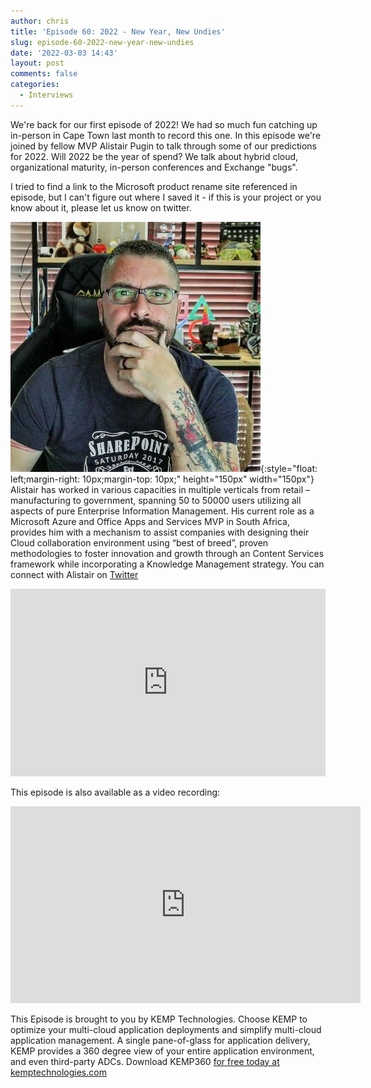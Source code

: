 ```yaml
---
author: chris
title: 'Episode 60: 2022 - New Year, New Undies'
slug: episode-60-2022-new-year-new-undies
date: '2022-03-03 14:43'
layout: post
comments: false
categories:
  - Interviews
---
```


We're back for our first episode of 2022! We had so much fun catching up in-person in Cape Town last month to record this one. In this episode we're joined by fellow MVP Alistair Pugin to talk through some of our predictions for 2022. Will 2022 be the year of spend? We talk about hybrid cloud, organizational maturity, in-person conferences and Exchange "bugs".

I tried to find a link to the Microsoft product rename site referenced in episode, but I can't figure out where I saved it - if this is your project or you know about it, please let us know on twitter.

![Alistair](/images/uploads/2022/03/alistair.jpeg){:style="float: left;margin-right: 10px;margin-top: 10px;" height="150px" width="150px"} Alistair has worked in various capacities in multiple verticals from retail – manufacturing to government, spanning 50 to 50000 users utilizing all aspects of pure Enterprise Information Management. His current role as a Microsoft Azure and Office Apps and Services MVP in South Africa, provides him with a mechanism to assist companies with designing their Cloud collaboration environment using “best of breed”, proven methodologies to foster innovation and growth through an Content Services framework while incorporating a Knowledge Management strategy. You can connect with Alistair on [Twitter](https://twitter.com/AlistairPugin)

<p><iframe width="100%" height="300" scrolling="no" frameborder="no" allow="autoplay" src="https://w.soundcloud.com/player/?url=https%3A//api.soundcloud.com/tracks/1225480327&color=%23ff5500&auto_play=false&hide_related=false&show_comments=true&show_user=true&show_reposts=false&show_teaser=true&visual=true"></iframe></p>

This episode is also available as a video recording:

<p><iframe width="560" height="315" src="https://www.youtube.com/embed/BtAnqCsHRPg" title="YouTube video player" frameborder="0" allow="accelerometer; autoplay; clipboard-write; encrypted-media; gyroscope; picture-in-picture" allowfullscreen></iframe></p>

This Episode is brought to you by KEMP Technologies. Choose KEMP to optimize your multi-cloud application deployments and simplify multi-cloud application management. A single pane-of-glass for application delivery, KEMP provides a 360 degree view of your entire application environment, and even third-party ADCs. Download KEMP360 [for free today at kemptechnologies.com](https://kempte.ch/2MYXjew)
